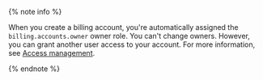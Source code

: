{% note info %}

When you create a billing account, you're automatically assigned the `billing.accounts.owner` owner role. You can't change owners. However, you can grant another user access to your account. For more information, see [Access management](../security/index.md).

{% endnote %}

